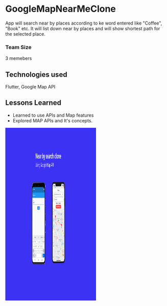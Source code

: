 # GoogleMapNearMeClone

App will search near by places according to ke word entered like "Coffee", "Book" etc. It will list down near by places and will show shortest path for the selected place.

### Team Size
3 memebers

## Technologies used

Flutter, Google Map API

## Lessons Learned

- Learned to use APIs and Map features
- Explored MAP APIs and It's concepts.

<div>
<img src="https://github.com/SuhaneeMavar/GoogleMapNearMeClone/blob/main/screenshots/App.png" width="284px" height="540">
</div>
